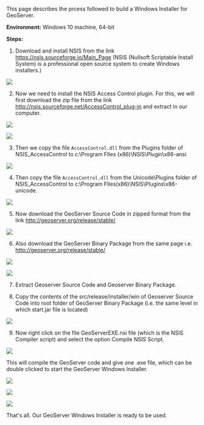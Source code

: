 This page describes the prcess followed to build a Windows Installer for GeoServer.

**Environment:** Windows 10 machine, 64-bit

**Steps:**

1. Download and install NSIS from the link https://nsis.sourceforge.io/Main_Page
(NSIS (Nullsoft Scriptable Install System) is a professional open source system to create Windows installers.)

![](https://github.com/navgarg/gci-2019/blob/master/GeoServer%20Windows%20Installer/Images/1.PNG)

2. Now we need to install the NSIS Access Control plugin. For this, we will first download the zip file from the link http://nsis.sourceforge.net/AccessControl_plug-in and extract in our computer. 

![](https://github.com/navgarg/gci-2019/blob/master/GeoServer%20Windows%20Installer/Images/2.PNG)

![](https://github.com/navgarg/gci-2019/blob/master/GeoServer%20Windows%20Installer/Images/3.PNG)

3. Then we copy the file `AccessControl.dll` from the Plugins folder of NSIS_AccessControl to c:\Program FIles (x86)\NSIS\Plugin\x86-ansi

![](https://github.com/navgarg/gci-2019/blob/master/GeoServer%20Windows%20Installer/Images/paste%20ansi%20file.PNG)

4. Then copy the file `AccessControl.dll` from the Unicode\Plugins folder of NSIS_AccessControl to c:\Program FIles(x86)\NSIS\Plugins\x86-unicode.

![](https://github.com/navgarg/gci-2019/blob/master/GeoServer%20Windows%20Installer/Images/paste%20unicode%20file.PNG)

5. Now download the GeoServer Source Code in zipped format from the link http://geoserver.org/release/stable/

![](https://github.com/navgarg/gci-2019/blob/master/GeoServer%20Windows%20Installer/Images/6.PNG)

6. Also download the GeoServer Binary Package from the same page i.e. http://geoserver.org/release/stable/

![](https://github.com/navgarg/gci-2019/blob/master/GeoServer%20Windows%20Installer/Images/Binary%20Package.PNG)

![](https://github.com/navgarg/gci-2019/blob/master/GeoServer%20Windows%20Installer/Images/5.PNG)

7. Extract Geoserver Source Code and Geoserver Binary Package.

8. Copy the contents of the src/release/installer/win of Geoserver Source Code into root folder of GeoServer Binary Package (i.e. the same level in which start.jar file is located)

![](https://github.com/navgarg/gci-2019/blob/master/GeoServer%20Windows%20Installer/Images/files.PNG)

9. Now right click on the file GeoServerEXE.nsi file (which is the NSIS Compiler script) and select the option Compile NSIS Script.

![](https://github.com/navgarg/gci-2019/blob/master/GeoServer%20Windows%20Installer/Images/compile%20script.PNG)

This will compile the GeoServer code and give one .exe file, which can be double clicked to start the GeoServer Windows Installer.

![](https://github.com/navgarg/gci-2019/blob/master/GeoServer%20Windows%20Installer/Images/Compilation%20in%20progress.PNG)

![](https://github.com/navgarg/gci-2019/blob/master/GeoServer%20Windows%20Installer/Images/compilation%20complete.PNG)

![](https://github.com/navgarg/gci-2019/blob/master/GeoServer%20Windows%20Installer/Images/final.PNG)  

That's all. Our GeoServer Windows Installer is ready to be used.

